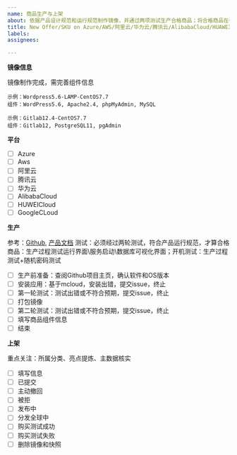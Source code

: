 ```yaml
---
name: 商品生产与上架
about: 依据产品设计规范和运行规范制作镜像，并通过两项测试生产合格商品；将合格商品在各大云平台上架
title: New Offer/SKU on Azure/AWS/阿里云/华为云/腾讯云/AlibabaCloud/HUAWEICLOUD
labels: 
assignees: 

---
```



**镜像信息**

镜像制作完成，需完善组件信息  

```
示例：Wordpress5.6-LAMP-CentOS7.7  
组件：WordPress5.6, Apache2.4, phpMyAdmin, MySQL  

示例：Gitlab12.4-CentOS7.7  
组件：Gitlab12, PostgreSQL11, pgAdmin  
```

**平台**

- [ ] Azure
- [ ] Aws
- [ ] 阿里云
- [ ] 腾讯云
- [ ] 华为云
- [ ] AlibabaCloud
- [ ] HUWEICloud
- [ ] GoogleCLoud

**生产**

参考：[Github](https://github.com/websoft9/ansible-wordpress), [产品文档](https://support.websoft9.com/docs/wordpress/zh/stack-installation.html) 
测试：必须经过两轮测试，符合产品运行规范，才算合格商品：生产过程测试运行界面\服务启动\数据库可视化界面；开机测试：生产过程测试+随机密码测试

- [ ] 生产前准备：查阅Github项目主页，确认软件和OS版本
- [ ] 安装应用：基于mcloud，安装出错，提交issue，终止
- [ ] 第一轮测试：测试出错或不符合预期，提交issue，终止
- [ ] 打包镜像
- [ ] 第二轮测试：测试出错或不符合预期，提交issue，终止
- [ ] 填写商品组件信息
- [ ] 结束

**上架**

重点关注：所属分类、亮点提炼、主数据核实

- [ ] 填写信息
- [ ] 已提交
- [ ] 主动撤回
- [ ] 被拒
- [ ] 发布中
- [ ] 分发全球中
- [ ] 购买测试成功
- [ ] 购买测试失败
- [ ] 删除镜像和快照
